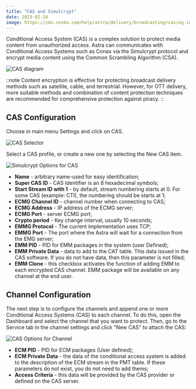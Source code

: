 ```yaml
---
title: "CAS and Simulcrypt"
date: 2023-02-24
image: https://cdn.cesbo.com/help/astra/delivery/broadcasting/cas/og-image.png
---
```


Conditional Access System (CAS) is a complex solution to protect media content from unauthorized access. Astra can communicates with Conditional Access Systems such as Conax via the Simulcrypt protocol and encrypt media content using the Common Scrambling Algorithm (CSA).

![CAS diagram](https://cdn.cesbo.com/help/astra/delivery/broadcasting/cas/cas.svg)

::note
Content encryption is effective for protecting broadcast delivery methods such as satellite, cable, and terrestrial. However, for OTT delivery, more suitable methods and combination of content protection techniques are recommended for comprehensive protection against piracy.
::

## CAS Configuration

Choose in main menu Settings and click on CAS.

![CAS Selector](https://cdn.cesbo.com/help/astra/delivery/broadcasting/cas/selector.png)

Select a CAS profile, or create a new one by selecting the New CAS item.

![Simulcrypt Options for CAS](https://cdn.cesbo.com/help/astra/delivery/broadcasting/cas/cas-options.png)

- **Name** - arbitrary name-used for easy identification;
- **Super CAS ID** - CAS Identifier is an 8 hexadecimal symbols;
- **Start Stream ID with 1** - by default, stream numbering starts at 0. For some CAS (example: CTI), the numbering should be starts at 1;
- **ECMG Channel ID** - channel number when connecting to CAS;
- **ECMG Address** - IP address of the ECMG server;
- **ECMG Port** - server ECMG port;
- **Crypto period** - Key change interval, usually 10 seconds;
- **EMMG Protocol** - The current implementation uses TCP;
- **EMMG Port** - The port where the Astra will wait for a connection from the EMG server;
- **EMM PID** - PID for EMM packages in the system (user Defined);
- **EMM Private Data** - data to add to the CAT table. This data issued in the CAS software. If you do not have data, then this parameter is not filled;
- **EMM Clone** - this checkbox activates the function of adding EMM to each encrypted CAS channel. EMM package will be available on any channel at the end user.

## Channel Configuration

The next step is to configure the channels and append one or more Conditional Access Systems (CAS) to each channel. To do this, open the Dashboard and select the channel that you want to protect. Then, go to the Service tab in the channel settings and click "New CAS" to attach the CAS:

![CAS Options for Channel](https://cdn.cesbo.com/help/astra/delivery/broadcasting/cas/channel-options.png)

- **ECM PID** - PID for ECM packages (User defined);
- **ECM Private Data** - the data of the conditional access system is added to the description of the ECM stream in the PMT table. If these parameters do not exist, you do not need to add thems;
- **Access Criteria** - this data will be provided by the CAS provider or defined on the CAS server.
